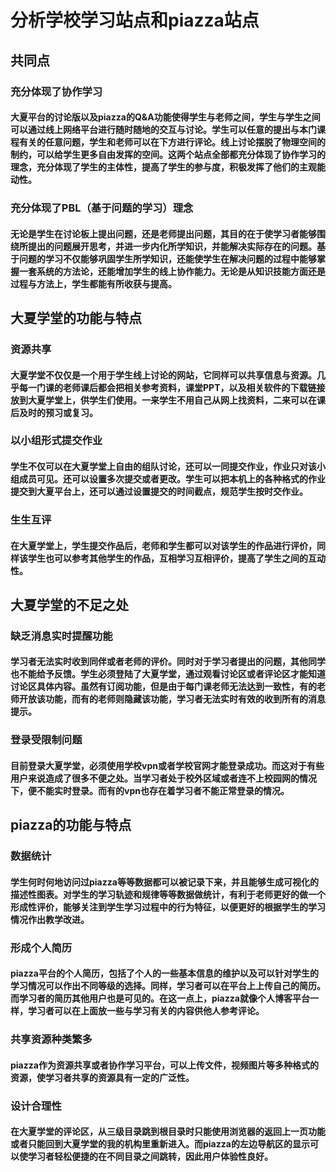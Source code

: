 # 分析学校学习站点和piazza站点
## 共同点
### 充分体现了协作学习
#### 大夏平台的讨论版以及piazza的Q&A功能使得学生与老师之间，学生与学生之间可以通过线上网络平台进行随时随地的交互与讨论。学生可以任意的提出与本门课程有关的任意问题，学生和老师可以在下方进行评论。线上讨论摆脱了物理空间的制约，可以给学生更多自由发挥的空间。这两个站点全部都充分体现了协作学习的理念，充分体现了学生的主体性，提高了学生的参与度，积极发挥了他们的主观能动性。
### 充分体现了PBL（基于问题的学习）理念
#### 无论是学生在讨论板上提出问题，还是老师提出问题，其目的在于使学习者能够围绕所提出的问题展开思考，并进一步内化所学知识，并能解决实际存在的问题。基于问题的学习不仅能够巩固学生所学知识，还能使学生在解决问题的过程中能够掌握一套系统的方法论，还能增加学生的线上协作能力。无论是从知识技能方面还是过程与方法上，学生都能有所收获与提高。
## 大夏学堂的功能与特点
### 资源共享
#### 大夏学堂不仅仅是一个用于学生线上讨论的网站，它同样可以共享信息与资源。几乎每一门课的老师课后都会把相关参考资料，课堂PPT，以及相关软件的下载链接放到大夏学堂上，供学生们使用。一来学生不用自己从网上找资料，二来可以在课后及时的预习或复习。
### 以小组形式提交作业
#### 学生不仅可以在大夏学堂上自由的组队讨论，还可以一同提交作业，作业只对该小组成员可见。还可以设置多次提交或者更改。学生可以把本机上的各种格式的作业提交到大夏平台上，还可以通过设置提交的时间截点，规范学生按时交作业。
### 生生互评
#### 在大夏学堂上，学生提交作品后，老师和学生都可以对该学生的作品进行评价，同样该学生也可以参考其他学生的作品，互相学习互相评价，提高了学生之间的互动性。
## 大夏学堂的不足之处
### 缺乏消息实时提醒功能
#### 学习者无法实时收到同伴或者老师的评价。同时对于学习者提出的问题，其他同学也不能给予反馈。学生必须登陆了大夏学堂，通过观看讨论区或者评论区才能知道讨论区具体内容。虽然有订阅功能，但是由于每门课老师无法达到一致性，有的老师开放该功能，而有的老师则隐藏该功能，学习者无法实时有效的收到所有的消息提示。
### 登录受限制问题
####  目前登录大夏学堂，必须使用学校vpn或者学校官网才能登录成功。而这对于有些用户来说造成了很多不便之处。当学习者处于校外区域或者连不上校园网的情况下，便不能实时登录。而有的vpn也存在着学习者不能正常登录的情况。
## piazza的功能与特点
### 数据统计
#### 学生何时何地访问过piazza等等数据都可以被记录下来，并且能够生成可视化的描述性图表。对学生的学习轨迹和规律等等数据做统计，有利于老师更好的做一个形成性评价，能够关注到学生学习过程中的行为特征，以便更好的根据学生的学习情况作出教学改进。
### 形成个人简历
#### piazza平台的个人简历，包括了个人的一些基本信息的维护以及可以针对学生的学习情况可以作出不同等级的选择。同样，学习者可以在平台上上传自己的简历。而学习者的简历其他用户也是可见的。在这一点上，piazza就像个人博客平台一样，学习者可以在上面放一些与学习有关的内容供他人参考评论。
### 共享资源种类繁多
#### piazza作为资源共享或者协作学习平台，可以上传文件，视频图片等多种格式的资源，使学习者共享的资源具有一定的广泛性。
### 设计合理性
#### 在大夏学堂的评论区，从三级目录跳到根目录时只能使用浏览器的返回上一页功能或者只能回到大夏学堂的我的机构里重新进入。而piazza的左边导航区的显示可以使学习者轻松便捷的在不同目录之间跳转，因此用户体验性良好。
